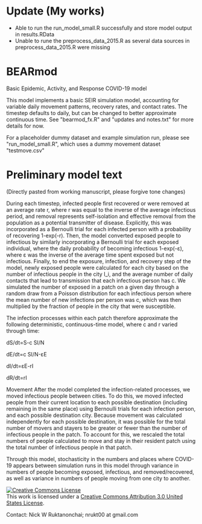 # Update (My works)  
- Able to run the run_model_small.R successfully and store model output in results.RData  
- Unable to rune the preprocess_data_2015.R as several data sources in preprocess_data_2015.R were missing  


# BEARmod
Basic Epidemic, Activity, and Response COVID-19 model

This model implements a basic SEIR simulation model, accounting for variable daily movement patterns, recovery rates, and contact rates. The timestep defaults to daily, but can be changed to better approximate continuous time. See "bearmod_fx.R" and "updates and notes.txt" for more details for now.

For a placeholder dummy dataset and example simulation run, please see "run_model_small.R", which uses a dummy movement dataset "testmove.csv"

# Preliminary model text
(Directly pasted from working manuscript, please forgive tone changes)

During each timestep, infected people first recovered or were removed at an average rate r, where r was equal to the inverse of the average infectious period, and removal represents self-isolation and effective removal from the population as a potential transmitter of disease. Explicitly, this was incorporated as a Bernoulli trial for each infected person with a probability of recovering 1-exp⁡(-r). Then, the model converted exposed people to infectious by similarly incorporating a Bernoulli trial for each exposed individual, where the daily probability of becoming infectious 1-exp⁡(-ε), where ε was the inverse of the average time spent exposed but not infectious. Finally, to end the exposure, infection, and recovery step of the model, newly exposed people were calculated for each city based on the number of infectious people in the city I_i, and the average number of daily contacts that lead to transmission that each infectious person has c. We simulated the number of exposed in a patch on a given day through a random draw from a Poisson distribution for each infectious person where the mean number of new infections per person was c, which was then multiplied by the fraction of people in the city that were susceptible.

The infection processes within each patch therefore approximate the following deterministic, continuous-time model, where c and r varied through time:

dS/dt=S-c SI/N

dE/dt=c SI/N-εE

dI/dt=εE-rI

dR/dt=rI


Movement
After the model completed the infection-related processes, we moved infectious people between cities. To do this, we moved infected people from their current location to each possible destination (including remaining in the same place) using Bernoulli trials for each infection person, and each possible destination city. Because movement was calculated independently for each possible destination, it was possible for the total number of movers and stayers to be greater or fewer than the number of infectious people in the patch. To account for this, we rescaled the total numbers of people calculated to move and stay in their resident patch using the total number of infectious people in that patch.

Through this model, stochasticity in the numbers and places where COVID-19 appears between simulation runs in this model through variance in numbers of people becoming exposed, infectious, and removed/recovered, as well as variance in numbers of people moving from one city to another.

<a rel="license" href="http://creativecommons.org/licenses/by/3.0/us/"><img alt="Creative Commons License" style="border-width:0" src="https://i.creativecommons.org/l/by/3.0/us/88x31.png" /></a><br />This work is licensed under a <a rel="license" href="http://creativecommons.org/licenses/by/3.0/us/">Creative Commons Attribution 3.0 United States License</a>.

Contact:
Nick W Ruktanonchai; 
nrukt00 at gmail.com
